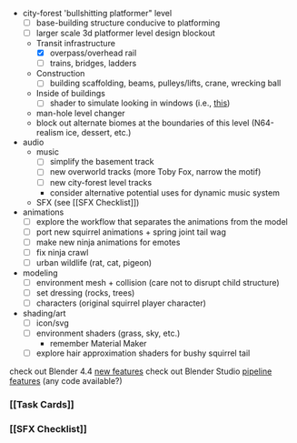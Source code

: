  - city-forest 'bullshitting platformer" level
	 - [ ] base-building structure conducive to platforming
	 - [ ] larger scale 3d platformer level design blockout
	 - Transit infrastructure
		 - [x] overpass/overhead rail
		 - [ ] trains, bridges, ladders
	 - Construction
		 - [ ] building scaffolding, beams, pulleys/lifts, crane, wrecking ball
	 - Inside of buildings
		 - [ ] shader to simulate looking in windows (i.e., [this](https://godotshaders.com/shader/interior-mapping-shader/))
	 - man-hole level changer
	 - block out alternate biomes at the boundaries of this level (N64-realism ice, dessert, etc.)
 - audio
	 - music
		 - [ ] simplify the basement track
		 - [ ] new overworld tracks (more Toby Fox, narrow the motif)
		 - [ ] new city-forest level tracks
		 - consider alternative potential uses for dynamic music system
	 - SFX (see [[SFX Checklist]])
 - animations
	 - [ ] explore the workflow that separates the animations from the model
	 - [ ] port new squirrel animations + spring joint tail wag
	 - [ ] make new ninja animations for emotes
	 - [ ] fix ninja crawl
	 - [ ] urban wildlife (rat, cat, pigeon)
- modeling
	- [ ] environment mesh + collision (care not to disrupt child structure)
	- [ ] set dressing (rocks, trees)
	- [ ] characters (original squirrel player character)
- shading/art
	- [ ] icon/svg
	- [ ] environment shaders (grass, sky, etc.)
		- remember Material Maker
	- [ ] explore hair approximation shaders for bushy squirrel tail

check out Blender 4.4 [new features](https://youtu.be/-eqPs-boihU?t=306)
check out Blender Studio [pipeline features](https://studio.blender.org/projects/project-dogwalk/3dbedf9bab5c44/) (any code available?)

### [[Task Cards]]
### [[SFX Checklist]]


